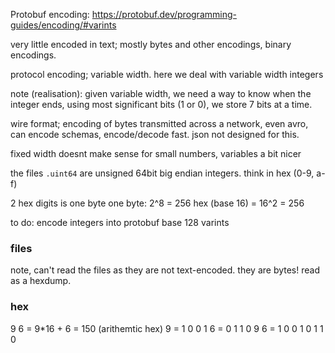 Protobuf encoding: https://protobuf.dev/programming-guides/encoding/#varints

very little encoded in text; mostly bytes and other encodings, binary encodings.

protocol encoding; variable width. here we deal with variable width integers

note (realisation): given variable width, we need a way to know when the integer ends, using most significant bits (1 or 0), we store 7 bits at a time.

wire format; encoding of bytes transmitted across a network, even avro, can encode schemas, encode/decode fast. json not designed for this.

fixed width doesnt make sense for small numbers, variables a bit nicer

the files `.uint64` are unsigned 64bit big endian integers. think in hex (0-9, a-f)

2 hex digits is one byte
one byte: 2^8 = 256
hex (base 16) = 16^2 = 256

to do:
encode integers into protobuf base 128 varints

### files

note, can't read the files as they are not text-encoded. they are bytes! read as a hexdump.

### hex

9 6 = 9\*16 + 6 = 150 (arithemtic hex)
9 = 1 0 0 1
6 = 0 1 1 0
9 6 = 1 0 0 1 0 1 1 0
